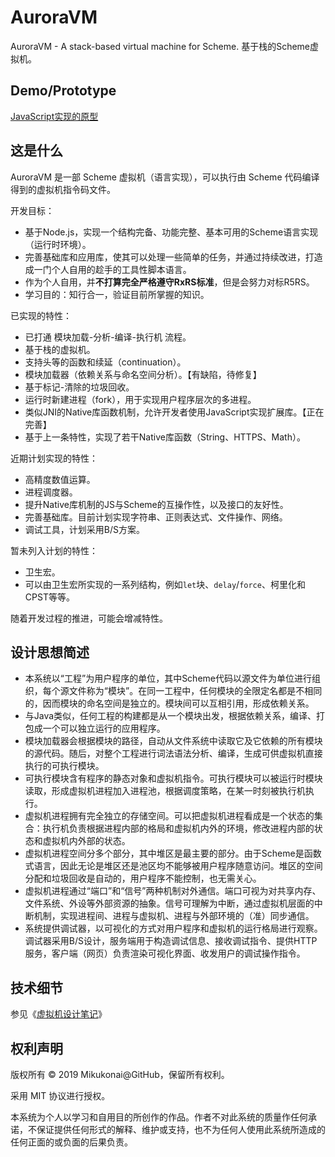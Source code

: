# AuroraVM

AuroraVM - A stack-based virtual machine for Scheme. 基于栈的Scheme虚拟机。

## Demo/Prototype

[JavaScript实现的原型](https://mikukonai.com/auroravm.html)

## 这是什么

AuroraVM 是一部 Scheme 虚拟机（语言实现），可以执行由 Scheme 代码编译得到的虚拟机指令码文件。

开发目标：

- 基于Node.js，实现一个结构完备、功能完整、基本可用的Scheme语言实现（运行时环境）。
- 完善基础库和应用库，使其可以处理一些简单的任务，并通过持续改进，打造成一门个人自用的趁手的工具性脚本语言。
- 作为个人自用，并**不打算完全严格遵守RxRS标准**，但是会努力对标R5RS。
- 学习目的：知行合一，验证目前所掌握的知识。

已实现的特性：

- 已打通 模块加载-分析-编译-执行机 流程。
- 基于栈的虚拟机。
- 支持头等的函数和续延（continuation）。
- 模块加载器（依赖关系与命名空间分析）。【有缺陷，待修复】
- 基于标记-清除的垃圾回收。
- 运行时新建进程（fork），用于实现用户程序层次的多进程。
- 类似JNI的Native库函数机制，允许开发者使用JavaScript实现扩展库。【正在完善】
- 基于上一条特性，实现了若干Native库函数（String、HTTPS、Math）。

近期计划实现的特性：

- 高精度数值运算。
- 进程调度器。
- 提升Native库机制的JS与Scheme的互操作性，以及接口的友好性。
- 完善基础库。目前计划实现字符串、正则表达式、文件操作、网络。
- 调试工具，计划采用B/S方案。

暂未列入计划的特性：

- 卫生宏。
- 可以由卫生宏所实现的一系列结构，例如`let`块、`delay`/`force`、柯里化和CPST等等。

随着开发过程的推进，可能会增减特性。

## 设计思想简述

- 本系统以“工程”为用户程序的单位，其中Scheme代码以源文件为单位进行组织，每个源文件称为“模块”。在同一工程中，任何模块的全限定名都是不相同的，因而模块的命名空间是独立的。模块间可以互相引用，形成依赖关系。
- 与Java类似，任何工程的构建都是从一个模块出发，根据依赖关系，编译、打包成一个可以独立运行的应用程序。
- 模块加载器会根据模块的路径，自动从文件系统中读取它及它依赖的所有模块的源代码。随后，对整个工程进行词法语法分析、编译，生成可供虚拟机直接执行的可执行模块。
- 可执行模块含有程序的静态对象和虚拟机指令。可执行模块可以被运行时模块读取，形成虚拟机进程加入进程池，根据调度策略，在某一时刻被执行机执行。
- 虚拟机进程拥有完全独立的存储空间。可以把虚拟机进程看成是一个状态的集合：执行机负责根据进程内部的格局和虚拟机内外的环境，修改进程内部的状态和虚拟机内外部的状态。
- 虚拟机进程空间分多个部分，其中堆区是最主要的部分。由于Scheme是函数式语言，因此无论是堆区还是池区均不能够被用户程序随意访问。堆区的空间分配和垃圾回收是自动的，用户程序不能控制，也无需关心。
- 虚拟机进程通过“端口”和“信号”两种机制对外通信。端口可视为对共享内存、文件系统、外设等外部资源的抽象。信号可理解为中断，通过虚拟机层面的中断机制，实现进程间、进程与虚拟机、进程与外部环境的（准）同步通信。
- 系统提供调试器，以可视化的方式对用户程序和虚拟机的运行格局进行观察。调试器采用B/S设计，服务端用于构造调试信息、接收调试指令、提供HTTP服务，客户端（网页）负责渲染可视化界面、收发用户的调试操作指令。

## 技术细节

参见《[虚拟机设计笔记](https://mikukonai.com/template.html?id=虚拟机设计笔记)》

## 权利声明

版权所有 &copy; 2019 Mikukonai@GitHub，保留所有权利。

采用 MIT 协议进行授权。

本系统为个人以学习和自用目的所创作的作品。作者不对此系统的质量作任何承诺，不保证提供任何形式的解释、维护或支持，也不为任何人使用此系统所造成的任何正面的或负面的后果负责。
